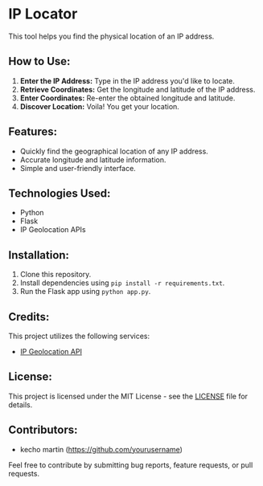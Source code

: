 # IP Locator

This tool helps you find the physical location of an IP address.

## How to Use:
1. **Enter the IP Address:** Type in the IP address you'd like to locate.
2. **Retrieve Coordinates:** Get the longitude and latitude of the IP address.
3. **Enter Coordinates:** Re-enter the obtained longitude and latitude.
4. **Discover Location:** Voila! You get your location.

## Features:
- Quickly find the geographical location of any IP address.
- Accurate longitude and latitude information.
- Simple and user-friendly interface.

## Technologies Used:
- Python
- Flask
- IP Geolocation APIs

## Installation:
1. Clone this repository.
2. Install dependencies using `pip install -r requirements.txt`.
3. Run the Flask app using `python app.py`.

## Credits:
This project utilizes the following services:
- [IP Geolocation API](https://www.ipgeolocation.io/)

## License:
This project is licensed under the MIT License - see the [LICENSE](LICENSE) file for details.

## Contributors:
- kecho martin (https://github.com/yourusername)

Feel free to contribute by submitting bug reports, feature requests, or pull requests.
